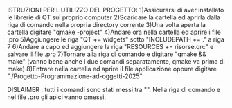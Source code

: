 ISTRUZIONI PER L'UTILIZZO DEL PROGETTO:
  1)Assicurarsi di aver installato le librerie di QT sul proprio computer
  2)Scaricare la cartella ed aprirla dalla riga di comando nella propria directory corrente
  3)Una volta aperta la cartella digitare "qmake -project"
  4)Andare ora nella cartella ed aprire i file .pro
  5)Aggiungere le riga "QT += widgets" sotto "INCLUDEPATH += ." a riga 7 
  6)Andare a capo ed aggiungere la riga "RESOURCES += risorse.qrc" e salvare il file .pro
  7)Tornare alla riga di comando e digitare "qmake && make" (vanno bene anche i due comandi separatamente, qmake va prima di make)
  8)Entrare nella cartella ed aprire il file applicazione oppure digitare "./Progetto-Programmazione-ad-oggetti-2025"

DISLAIMER : tutti i comandi sono stati messi tra "". Nella riga di comando e nel file .pro gli apici vanno omessi.
  
